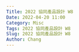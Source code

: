 ```yaml
---
Title: 2022 協同產品設計 W8
Date: 2022-04-20 11:00
Category: Misc
Tags: 2022 協同產品設計 W8
Slug: 2022 協同產品設計 W8
Author: Chang
---
```


